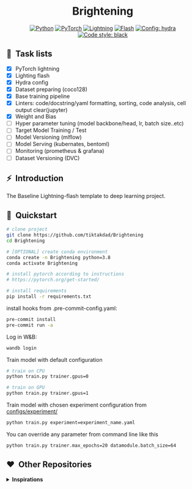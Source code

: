 <div align="center">

# Brightening

<a href="https://www.python.org/"><img alt="Python" src="https://img.shields.io/badge/-Python 3.8+-blue?style=for-the-badge&logo=python&logoColor=white"></a>
<a href="https://pytorch.org/get-started/locally/"><img alt="PyTorch" src="https://img.shields.io/badge/-PyTorch 1.10+-ee4c2c?style=for-the-badge&logo=pytorch&logoColor=white"></a>
<a href="https://pytorchlightning.ai/"><img alt="Lightning" src="https://img.shields.io/badge/-Lightning 1.5+-792ee5?style=for-the-badge&logo=pytorchlightning&logoColor=white"></a>
<a href="https://lightning-flash.readthedocs.io/"><img alt="Flash" src="https://img.shields.io/badge/-FLASH 0.7.5+-D582FF?style=for-the-badge&logo=lightningflash&logoColor=white"></a>
<a href="https://hydra.cc/"><img alt="Config: hydra" src="https://img.shields.io/badge/config-hydra 1.1-89b8cd?style=for-the-badge&labelColor=gray"></a>
<a href="https://black.readthedocs.io/en/stable/"><img alt="Code style: black" src="https://img.shields.io/badge/code%20style-black-black.svg?style=for-the-badge&labelColor=gray"></a>

</div>

## 📌&nbsp;&nbsp;Task lists

- [x] PyTorch lightning
- [x] Lighting flash
- [x] Hydra config
- [x] Dataset preparing (coco128)
- [x] Base training pipeline
- [x] Linters: code/docstring/yaml formatting, sorting, code analysis, cell output clear(jupyter)
- [x] Weight and Bias
- [ ] Hyper parameter tuning (model backbone/head, lr, batch size..etc)
- [ ] Target Model Training / Test
- [ ] Model Versioning (mlflow)
- [ ] Model Serving (kubernates, bentoml)
- [ ] Monitoring (prometheus & grafana)
- [ ] Dataset Versioning (DVC)

## ⚡&nbsp;&nbsp;Introduction

The Baseline Lightning-flash template to deep learning project.

## 🚀&nbsp;&nbsp;Quickstart

```bash
# clone project
git clone https://github.com/tiktakdad/Brightening
cd Brightening

# [OPTIONAL] create conda environment
conda create -n Brightening python=3.8
conda activate Brightening

# install pytorch according to instructions
# https://pytorch.org/get-started/

# install requirements
pip install -r requirements.txt
```

install hooks from .pre-commit-config.yaml:
```bash
pre-commit install
pre-commit run -a
```

Log in W&B:
```bash
wandb login
```

Train model with default configuration

```bash
# train on CPU
python train.py trainer.gpus=0

# train on GPU
python train.py trainer.gpus=1
```

Train model with chosen experiment configuration from [configs/experiment/](configs/experiment/)

```bash
python train.py experiment=experiment_name.yaml
```

You can override any parameter from command line like this

```bash
python train.py trainer.max_epochs=20 datamodule.batch_size=64
```

## ❤️&nbsp;&nbsp;Other Repositories

<details>
<summary><b>Inspirations</b></summary>

This template was inspired by:
[Lightning-Hydra-Template](https://github.com/ashleve/lightning-hydra-template),
[PyTorchLightning/deep-learninig-project-template](https://github.com/PyTorchLightning/deep-learning-project-template),
[drivendata/cookiecutter-data-science](https://github.com/drivendata/cookiecutter-data-science),
[tchaton/lightning-hydra-seed](https://github.com/tchaton/lightning-hydra-seed),
[Erlemar/pytorch_tempest](https://github.com/Erlemar/pytorch_tempest),
[lucmos/nn-template](https://github.com/lucmos/nn-template).

</details>
